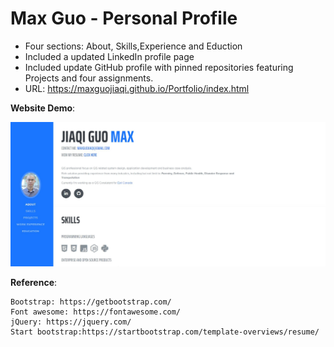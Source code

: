 # Max Guo - Personal Profile 

- Four sections: About, Skills,Experience and Eduction
- Included a updated LinkedIn profile page
- Included update GitHub profile with pinned repositories featuring Projects and four assignments.
- URL: https://maxguojiaqi.github.io/Portfolio/index.html


**Website Demo**:

![mainDemo](./img/appLanding.JPG)

**Reference**:
```
Bootstrap: https://getbootstrap.com/
Font awesome: https://fontawesome.com/
jQuery: https://jquery.com/
Start bootstrap:https://startbootstrap.com/template-overviews/resume/
```
